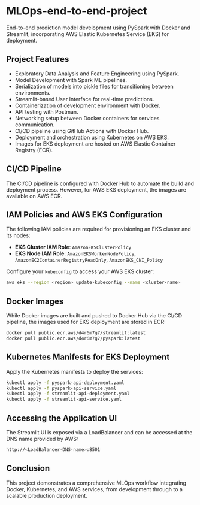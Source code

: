 # MLOps-end-to-end-project

End-to-end prediction model development using PySpark with Docker and Streamlit, incorporating AWS Elastic Kubernetes Service (EKS) for deployment.

## Project Features

- Exploratory Data Analysis and Feature Engineering using PySpark.
- Model Development with Spark ML pipelines.
- Serialization of models into pickle files for transitioning between environments.
- Streamlit-based User Interface for real-time predictions.
- Containerization of development environment with Docker.
- API testing with Postman.
- Networking setup between Docker containers for services communication.
- CI/CD pipeline using GitHub Actions with Docker Hub.
- Deployment and orchestration using Kubernetes on AWS EKS.
- Images for EKS deployment are hosted on AWS Elastic Container Registry (ECR).

## CI/CD Pipeline

The CI/CD pipeline is configured with Docker Hub to automate the build and deployment process. However, for AWS EKS deployment, the images are available on AWS ECR.

## IAM Policies and AWS EKS Configuration

The following IAM policies are required for provisioning an EKS cluster and its nodes:

- **EKS Cluster IAM Role**: `AmazonEKSClusterPolicy`
- **EKS Node IAM Role**: `AmazonEKSWorkerNodePolicy`, `AmazonEC2ContainerRegistryReadOnly`, `AmazonEKS_CNI_Policy`

Configure your `kubeconfig` to access your AWS EKS cluster:

```bash
aws eks --region <region> update-kubeconfig --name <cluster-name>
```
## Docker Images
While Docker images are built and pushed to Docker Hub via the CI/CD pipeline, the images used for EKS deployment are stored in ECR:

```bash
docker pull public.ecr.aws/d4r6m7g7/streamlit:latest
docker pull public.ecr.aws/d4r6m7g7/pyspark:latest
```
## Kubernetes Manifests for EKS Deployment
Apply the Kubernetes manifests to deploy the services:

```bash
kubectl apply -f pyspark-api-deployment.yaml
kubectl apply -f pyspark-api-service.yaml
kubectl apply -f streamlit-api-deployment.yaml
kubectl apply -f streamlit-api-service.yaml
```

## Accessing the Application UI
The Streamlit UI is exposed via a LoadBalancer and can be accessed at the DNS name provided by AWS:

```bash
http://<LoadBalancer-DNS-name>:8501
```
## Conclusion
This project demonstrates a comprehensive MLOps workflow integrating Docker, Kubernetes, and AWS services, from development through to a scalable production deployment.


